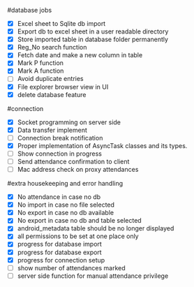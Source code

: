 #database jobs
- [x] Excel sheet to Sqlite db import
- [x] Export db to excel sheet in a user readable directory
- [x] Store imported table in database folder permanently
- [x] Reg_No search function
- [x] Fetch date and make a new column in table
- [x] Mark P function
- [x] Mark A function
- [ ] Avoid duplicate entries
- [x] File explorer browser view in UI
- [x] delete database feature

#connection
- [x] Socket programming on server side
- [x] Data transfer implement
- [ ] Connection break notification
- [x] Proper implementation of AsyncTask classes and its types.
- [ ] Show connection in progress
- [ ] Send attendance confirmation to client
- [ ] Mac address check on proxy attendances

#extra housekeeping and error handling
- [x] No attendance in case no db
- [x] No import in case no file selected
- [x] No export in case no db available
- [x] No export in case no db and table selected
- [x] android_metadata table should be no longer displayed
- [x] all permissions to be set at one place only
- [x] progress for database import
- [x] progress for database export
- [x] progress for connection setup
- [ ] show number of attendances marked
- [ ] server side function for manual attendance privilege
